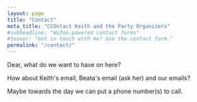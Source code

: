 ```yaml
---
layout: page
title: "Contact"
meta_title: "CCOntact Keith and the Party Organizers"
#subheadline: "Wufoo-powered contact forms"
#teaser: "Get in touch with me? Use the contact form."
permalink: "/contact/"
---
```


Dear, what do we want to have on here?

How about Keith's email, Beata's email (ask her) and our emails?

Maybe towards the day we can put a phone number(s) to call.

